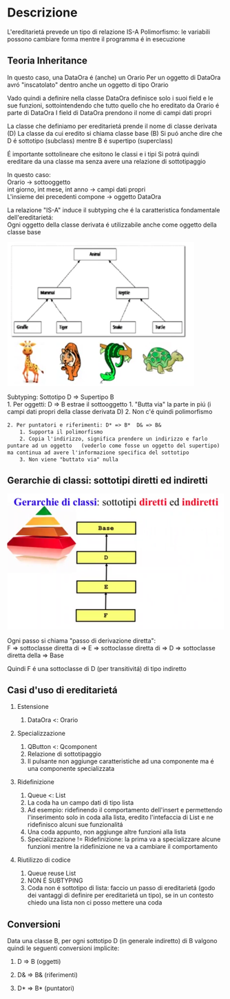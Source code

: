# Descrizione

L'ereditarietá prevede un tipo di relazione IS-A
Polimorfismo: le variabili possono cambiare forma mentre il programma é in esecuzione

## Teoria Inheritance

In questo caso, una DataOra é (anche) un Orario
Per un oggetto di DataOra avró "inscatolato" dentro anche un oggetto di tipo Orario

Vado quindi a definire nella classe DataOra definisce solo i suoi field e le sue funzioni, sottointendendo che tutto quello che ho ereditato da Orario é parte di DataOra 
I field di DataOra prendono il nome di campi dati propri

La classe che definiamo per ereditarietá prende il nome di classe derivata (D)
La classe da cui eredito si chiama classe base (B)
Si puó anche dire che D é sottotipo (subclass) mentre B é supertipo (superclass)

É importante sottolineare che esitono le classi e i tipi
Si potrá quindi ereditare da una classe ma senza avere una relazione di sottotipaggio

In questo caso:  
Orario -> sottooggetto  
int giorno, int mese, int anno -> campi dati propri  
L'insieme dei precedenti compone -> oggetto DataOra  

La relazione "IS-A" induce il subtyping che é la caratteristica fondamentale dell'ereditarietá:  
Ogni oggetto della classe derivata é utilizzabile anche come oggetto della classe base

![Inheritance Animals](../../assets/inheritance_animals.png)

Subtyping: Sottotipo D => Supertipo B  
    1. Per oggetti: D => B     estrae il sottooggetto
        1. "Butta via" la parte in piú (i campi dati propri della classe derivata D)
        2. Non c'é quindi polimorfismo

    2. Per puntatori e riferimenti: D* => B*  D& => B&  
        1. Supporta il polimorfismo  
        2. Copia l'indirizzo, significa prendere un indirizzo e farlo puntare ad un oggetto   (vederlo come fosse un oggetto del supertipo) ma continua ad avere l'informazione specifica del sottotipo  
        3. Non viene "buttato via" nulla  

## Gerarchie di classi: sottotipi diretti ed indiretti

![Class hierarchies](../../assets/class_hierarchies.png)

Ogni passo si chiama "passo di derivazione diretta":  
F => sottoclasse diretta di => E => sottoclasse diretta di => D => sottoclasse diretta della => Base

Quindi F é una sottoclasse di D (per transitivitá) di tipo indiretto

## Casi d'uso di ereditarietá 

1. Estensione  
    1. DataOra <: Orario

2. Specializzazione  
    1. QButton <: Qcomponent  
    2. Relazione di sottotipaggio  
    3. Il pulsante non aggiunge caratteristiche ad una componente ma é una componente specializzata  

3. Ridefinizione  
    1. Queue <: List  
    2. La coda ha un campo dati di tipo lista  
    3. Ad esempio: ridefinendo il comportamento dell'insert e permettendo l'inserimento solo in coda alla lista, eredito l'intefaccia di List e ne ridefinisco alcuni sue funzionalitá  
    4. Una coda appunto, non aggiunge altre funzioni alla lista  
    5. Specializzazione != Ridefinizione: la prima va a specializzare alcune funzioni mentre la ridefinizione ne va a cambiare il comportamento  

4. Riutilizzo di codice  
    1. Queue reuse List  
    2. NON É SUBTYPING  
    3. Coda non é sottotipo di lista: faccio un passo di ereditarietá (godo dei vantaggi di definire per ereditarietá un tipo), se in un contesto chiedo una lista non ci posso mettere una coda  

## Conversioni

Data una classe B, per ogni sottotipo D (in generale indiretto) di B valgono quindi le seguenti conversioni implicite:  

1. D => B (oggetti)

2. D& => B& (riferimenti)

3. D* => B* (puntatori)